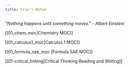 ```yaml
---
title: Trin's Notes
---
```

*"Nothing happens until something moves." - Albert Einstein*

[[01_chem_moc|Chemistry MOC]]

[[01_calculus1_moc|Calculus 1 MOC]]

[[01_formula_sae_moc |Formula SAE MOC]]

[[01-critical_tinking|Critical Thinking Reading and Writing]]